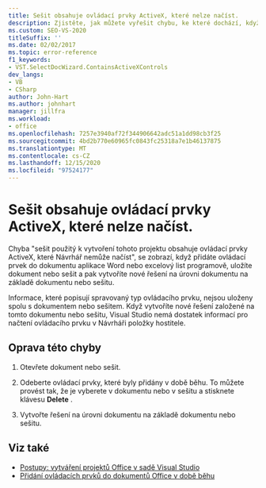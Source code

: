 ```yaml
---
title: Sešit obsahuje ovládací prvky ActiveX, které nelze načíst.
description: Zjistěte, jak můžete vyřešit chybu, ke které dochází, když sešit obsahuje ovládací prvky ActiveX, které se nedají načíst.
ms.custom: SEO-VS-2020
titleSuffix: ''
ms.date: 02/02/2017
ms.topic: error-reference
f1_keywords:
- VST.SelectDocWizard.ContainsActiveXControls
dev_langs:
- VB
- CSharp
author: John-Hart
ms.author: johnhart
manager: jillfra
ms.workload:
- office
ms.openlocfilehash: 7257e3940af72f344906642adc51a1dd98cb3f25
ms.sourcegitcommit: 4bd2b770e60965fc0843fc25318a7e1b46137875
ms.translationtype: MT
ms.contentlocale: cs-CZ
ms.lasthandoff: 12/15/2020
ms.locfileid: "97524177"
---
```

# <a name="the-workbook-contains-activex-controls-that-cannot-be-loaded"></a>Sešit obsahuje ovládací prvky ActiveX, které nelze načíst.

  Chyba "sešit použitý k vytvoření tohoto projektu obsahuje ovládací prvky ActiveX, které Návrhář nemůže načíst", se zobrazí, když přidáte ovládací prvek do dokumentu aplikace Word nebo excelový list programově, uložíte dokument nebo sešit a pak vytvoříte nové řešení na úrovni dokumentu na základě dokumentu nebo sešitu.

 Informace, které popisují spravovaný typ ovládacího prvku, nejsou uloženy spolu s dokumentem nebo sešitem. Když vytvoříte nové řešení založené na tomto dokumentu nebo sešitu, Visual Studio nemá dostatek informací pro načtení ovládacího prvku v Návrháři položky hostitele.

## <a name="to-correct-this-error"></a>Oprava této chyby

1. Otevřete dokument nebo sešit.

2. Odeberte ovládací prvky, které byly přidány v době běhu. To můžete provést tak, že je vyberete v dokumentu nebo v sešitu a stisknete klávesu **Delete** .

3. Vytvořte řešení na úrovni dokumentu na základě dokumentu nebo sešitu.

## <a name="see-also"></a>Viz také
- [Postupy: vytváření projektů Office v sadě Visual Studio](../vsto/how-to-create-office-projects-in-visual-studio.md)
- [Přidání ovládacích prvků do dokumentů Office v době běhu](../vsto/adding-controls-to-office-documents-at-run-time.md)
